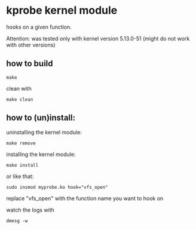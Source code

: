 # kprobe kernel module

hooks on a given function.

Attention: was tested only with kernel version 5.13.0-51 (might do not work with other versions)

## how to build

```
make 
```

clean with

```
make clean
```


## how to (un)install:
uninstalling the kernel module:

```
make remove
```

installing the kernel module:

```
make install
```

or like that:


```
sudo insmod myprobe.ko hook="vfs_open"
```

replace "vfs_open" with the function name you want to hook on


watch the logs with

```
dmesg -w
```
